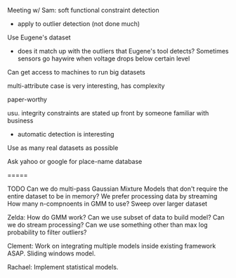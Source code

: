 
Meeting w/ Sam:
  soft functional constraint detection
- apply to outlier detection (not done much)

Use Eugene's dataset
- does it match up with the outliers that Eugene's tool detects? Sometimes sensors go haywire when voltage drops below certain level

Can get access to machines to run big datasets

multi-attribute case is very interesting, has complexity

paper-worthy

usu. integrity constraints are stated up front by someone familiar with business
- automatic detection is interesting

Use as many real datasets as possible

Ask yahoo or google for place-name database

=====

TODO
Can we do multi-pass Gaussian Mixture Models that don't require the entire dataset to be in memory?
We prefer processing data by streaming
How many n-compnoents in GMM to use? Sweep over larger dataset

Zelda: How do GMM work? Can we use subset of data to build model? Can we do stream processing? Can we use something other than max log probability to filter outliers?

Clement: Work on integrating multiple models inside existing framework ASAP. Sliding windows model. 

Rachael: Implement statistical models.
